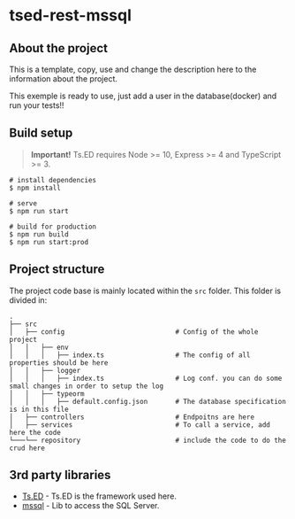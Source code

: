 # tsed-rest-mssql

## About the project

This is a template, copy, use and change the description here to the information about the project.

This exemple is ready to use, just add a user in the database(docker) and run your tests!!


## Build setup

> **Important!** Ts.ED requires Node >= 10, Express >= 4 and TypeScript >= 3.

```batch
# install dependencies
$ npm install

# serve
$ npm run start

# build for production
$ npm run build
$ npm run start:prod
```
## Project structure

The project code base is mainly located within the `src` folder. This folder is divided in:

```
.
├── src
│   ├── config                            # Config of the whole project
│   │   ├── env
│   │   │   ├── index.ts                  # The config of all properties should be here
│   │   ├── logger
│   │   │   ├── index.ts                  # Log conf. you can do some small changes in order to setup the log
│   │   ├── typeorm
│   │   │   ├── default.config.json       # The database specification is in this file
│   ├── controllers                       # Endpoitns are here
│   ├── services                          # To call a service, add here the code
└───└── repository                        # include the code to do the crud here

```


## 3rd party libraries
- [Ts.ED](https://tsed.io) - Ts.ED is the framework used here.
- [mssql](https://hub.docker.com/_/microsoft-mssql-server) - Lib to access the SQL Server.